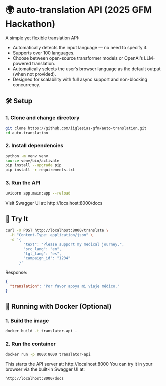 # 🌍 auto-translation API (2025 GFM Hackathon)

A simple yet flexible translation API:  
- Automatically detects the input language — no need to specify it.  
- Supports over 100 languages.  
- Choose between open-source transformer models or OpenAI’s LLM-powered translation.  
- Automatically selects the user’s browser language as the default output (when not provided).  
- Designed for scalability with full async support and non-blocking concurrency.

## 🛠 Setup

### 1. Clone and change directory

```bash
git clone https://github.com/iiglesias-gfm/auto-translation.git
cd auto-translation
```

### 2. Install dependencies

```bash
python -m venv venv
source venv/bin/activate
pip install --upgrade pip
pip install -r requirements.txt
```

### 3. Run the API

```bash
uvicorn app.main:app --reload
```

Visit Swagger UI at: http://localhost:8000/docs

## 🧪 Try It

```bash
curl -X POST http://localhost:8000/translate \
  -H "Content-Type: application/json" \
  -d '{
        "text": "Please support my medical journey.",
        "src_lang": "en",
        "tgt_lang": "es",
        "campaign_id": "1234"
      }'
```

Response:

```json
{
  "translation": "Por favor apoya mi viaje médico."
}
```

## 🐳 Running with Docker (Optional)

### 1. Build the image

```bash
docker build -t translator-api .
```
### 2. Run the container
```bash
docker run -p 8000:8000 translator-api
```

This starts the API server at: http://localhost:8000
You can try it in your browser via the built-in Swagger UI at:

```bash
http://localhost:8000/docs
```
